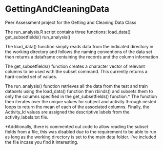 # GettingAndCleaningData
Peer Assessment project for the Getting and Cleaning Data Class

The run_analysis.R script contains three functions:
  load_data()
  get_subsetfields()
  run_analysis()
  
The load_data() function simply reads data from the indicated directory in the working directory and follows the naming conventions of the data set then returns a dataframe containing the records and the column information

The get_subsetfields() function creates a character vector of relevant columns to be used with the subset command.  This currently returns a hard-coded set of values.

The run_analysis() function retrieves all the data from the test and train datasets using the load_data() function then rbinds() and subsets them to only the columns specified in the get_subsetfields() function.*  The function then iterates over the unique values for subject and activity through nested loops to return the mean of each of the associated columns.  Finally, the Activity_Id values are assigned the descriptive labels from the activity_labels.txt file.

*Additionally, there is commented out code to allow reading the subset fields from a file, this was disabled due to the requirement to be able to run as long as the working directory is set to the main data folder. I've included the file incase you find it interesting.
